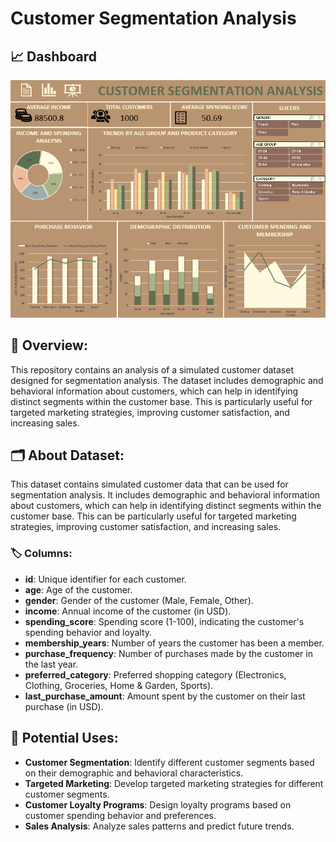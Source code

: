 # Customer Segmentation Analysis

## 📈 Dashboard

![Customer Segmentation Dashboard](CustomerSegDashboard.PNG)

## 🌟 Overview:

This repository contains an analysis of a simulated customer dataset designed for segmentation analysis. The dataset includes demographic and behavioral information about customers, which can help in identifying distinct segments within the customer base. This is particularly useful for targeted marketing strategies, improving customer satisfaction, and increasing sales.

## 🗂️ About Dataset:

This dataset contains simulated customer data that can be used for segmentation analysis. It includes demographic and behavioral information about customers, which can help in identifying distinct segments within the customer base. This can be particularly useful for targeted marketing strategies, improving customer satisfaction, and increasing sales.

### 🏷️ Columns:
- **id**: Unique identifier for each customer.
- **age**: Age of the customer.
- **gender**: Gender of the customer (Male, Female, Other).
- **income**: Annual income of the customer (in USD).
- **spending_score**: Spending score (1-100), indicating the customer's spending behavior and loyalty.
- **membership_years**: Number of years the customer has been a member.
- **purchase_frequency**: Number of purchases made by the customer in the last year.
- **preferred_category**: Preferred shopping category (Electronics, Clothing, Groceries, Home & Garden, Sports).
- **last_purchase_amount**: Amount spent by the customer on their last purchase (in USD).

## 🎯 Potential Uses:

- **Customer Segmentation**: Identify different customer segments based on their demographic and behavioral characteristics.
- **Targeted Marketing**: Develop targeted marketing strategies for different customer segments.
- **Customer Loyalty Programs**: Design loyalty programs based on customer spending behavior and preferences.
- **Sales Analysis**: Analyze sales patterns and predict future trends.


